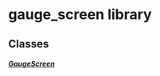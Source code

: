 


# gauge_screen library











## Classes

##### [GaugeScreen](../smeup_screens_test_gauge_screen/GaugeScreen-class.md)



 
















